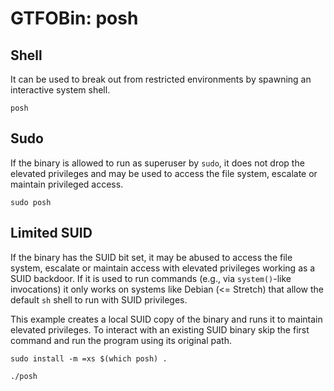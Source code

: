 # GTFOBin: posh

## Shell

It can be used to break out from restricted environments by spawning an interactive system shell.

```
posh
```

## Sudo

If the binary is allowed to run as superuser by `sudo`, it does not drop the elevated privileges and may be used to access the file system, escalate or maintain privileged access.

```
sudo posh
```

## Limited SUID

If the binary has the SUID bit set, it may be abused to access the file system, escalate or maintain access with elevated privileges working as a SUID backdoor. If it is used to run commands (e.g., via `system()`-like invocations) it only works on systems like Debian (<= Stretch) that allow the default `sh` shell to run with SUID privileges.

This example creates a local SUID copy of the binary and runs it to maintain elevated privileges. To interact with an existing SUID binary skip the first command and run the program using its original path.

```
sudo install -m =xs $(which posh) .

./posh
```
